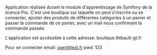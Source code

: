 Application réalisée durant le module d'apprentissage de Symfony de la licence Pro.
C'est une boutique sur laquelle on peut s'inscrire ou se connecter, ajouter des produits de différentes catégories à un panier et passer la commande de ce panier, avec un mail nous confirmant la commande passée.

L'application est accéssible à cette adresse: boutique.thibault-gt.fr

Pour se connecter
email: user@test.fr
pwd: 123
